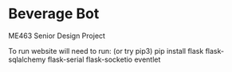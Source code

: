 # Beverage Bot
ME463 Senior Design Project

To run website will need to run: (or try pip3)
pip install flask flask-sqlalchemy flask-serial flask-socketio eventlet
